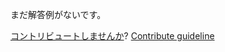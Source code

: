 
まだ解答例がないです。

[コントリビュートしませんか](https://github.com/BFEdev/BFE.dev-solutions/blob/main/problem/implement-observable-transformation-operators_ja.md)?  [Contribute guideline](https://github.com/BFEdev/BFE.dev-solutions#how-to-contribute)
